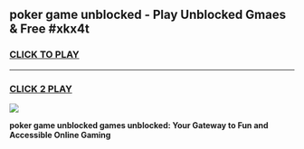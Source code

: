 
## poker game unblocked - Play Unblocked Gmaes & Free #xkx4t
<h3>
<a href="https://news.freeplayer.one?title=poker_game_unblocked&ref=26F">CLICK TO PLAY</a></h3>
<hr>

<h3>
<a href="https://news.freeplayer.one?title=poker_game_unblocked&ref=26F">CLICK 2 PLAY</a>
  
</h3>

<a href="https://news.freeplayer.one?title=poker_game_unblocked&ref=26F/"><img src="https://clearcache.store/games.png"></a>


**poker game unblocked games unblocked: Your Gateway to Fun and Accessible Online Gaming**
